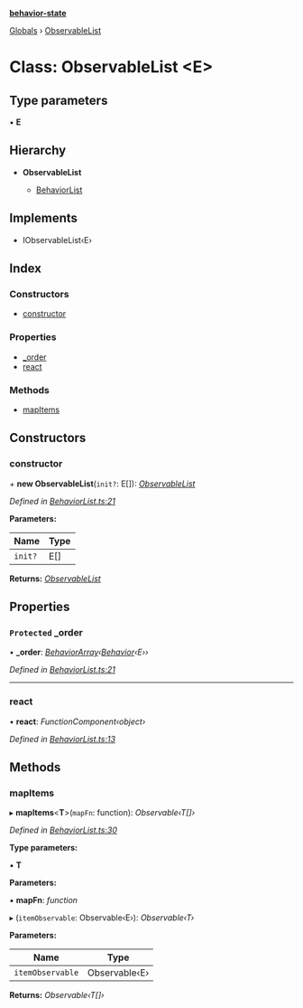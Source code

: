 **[behavior-state](../README.md)**

[Globals](../globals.md) › [ObservableList](observablelist.md)

# Class: ObservableList <**E**>

## Type parameters

▪ **E**

## Hierarchy

* **ObservableList**

  * [BehaviorList](behaviorlist.md)

## Implements

* IObservableList‹E›

## Index

### Constructors

* [constructor](observablelist.md#constructor)

### Properties

* [_order](observablelist.md#protected-_order)
* [react](observablelist.md#react)

### Methods

* [mapItems](observablelist.md#mapitems)

## Constructors

###  constructor

\+ **new ObservableList**(`init?`: E[]): *[ObservableList](observablelist.md)*

*Defined in [BehaviorList.ts:21](https://github.com/colelawrence/behavior-state/blob/8388a6c/src/BehaviorList.ts#L21)*

**Parameters:**

Name | Type |
------ | ------ |
`init?` | E[] |

**Returns:** *[ObservableList](observablelist.md)*

## Properties

### `Protected` _order

• **_order**: *[BehaviorArray](behaviorarray.md)‹[Behavior](behavior.md)‹E››*

*Defined in [BehaviorList.ts:21](https://github.com/colelawrence/behavior-state/blob/8388a6c/src/BehaviorList.ts#L21)*

___

###  react

• **react**: *FunctionComponent‹object›*

*Defined in [BehaviorList.ts:13](https://github.com/colelawrence/behavior-state/blob/8388a6c/src/BehaviorList.ts#L13)*

## Methods

###  mapItems

▸ **mapItems**<**T**>(`mapFn`: function): *Observable‹T[]›*

*Defined in [BehaviorList.ts:30](https://github.com/colelawrence/behavior-state/blob/8388a6c/src/BehaviorList.ts#L30)*

**Type parameters:**

▪ **T**

**Parameters:**

▪ **mapFn**: *function*

▸ (`itemObservable`: Observable‹E›): *Observable‹T›*

**Parameters:**

Name | Type |
------ | ------ |
`itemObservable` | Observable‹E› |

**Returns:** *Observable‹T[]›*